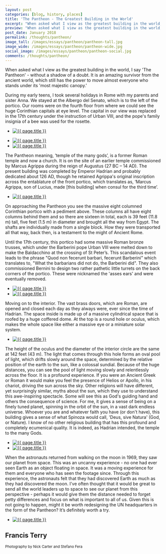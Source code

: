 ```yaml
---
layout: post
categories: [blog, history, places]
title: 'The Pantheon - The Greatest Building in the World'
excerpt: "When asked what I view as the greatest building in the world, I say 'The Pantheon' - without a shadow of a doubt. It is an amazing survivor from the ancient world."
preview: "When asked what I view as the greatest building in the world, I say 'The Pantheon' - without a shadow of a doubt. It is an amazing survivor from the ancient world, which still has the power to move almost everyone who stands under its 'most majestic canopy.'"
post_date: January 2018
permalink: /thoughts/pantheon/
image_tall: /images/essays/pantheon/pantheon-tall.jpg
image_wide: /images/essays/pantheon/pantheon-wide.jpg
social_image: /images/essays/pantheon/pantheon-social.jpg
comments: /thoughts/pantheon/
---
```


<p>
	When asked what I view as the greatest building in the world, I say 'The Pantheon' - without a shadow of a doubt. It is an amazing survivor from the ancient world, which still has the power to move almost everyone who stands under its 'most majestic canopy.'
</p><p>
	During my early teens, I took several holidays in Rome with my parents and sister Anna. We stayed at the Albergo del Senato, which is to the left of the portico. Our rooms were on the fourth floor from where we could see the huge Corinthian capitals at eye level. The capital in our view was replaced in the 17th century under the instruction of Urban VIII, and the pope's family insignia of a bee was used for the rosette.
</p>

<ul class="list">
	<li class="full">
		<a class="fancybox" rel="group" href="/images/essays/pantheon/pantheon-02.jpg">
			<img src="/images/essays/pantheon/pantheon-02.jpg" alt="{{ page.title }}" />
		</a>
	</li>
</ul>
<ul class="list">
	<li class="half">
		<a class="fancybox" rel="group" href="/images/essays/pantheon/pantheon-03.jpg">
			<img src="/images/essays/pantheon/thumbs/pantheon-03.jpg" alt="{{ page.title }}" />
		</a>
	</li>
	<li class="half">
		<a class="fancybox" rel="group" href="/images/essays/pantheon/pantheon-09.jpg">
			<img src="/images/essays/pantheon/thumbs/pantheon-09.jpg" alt="{{ page.title }}" />
		</a>
	</li>
</ul>

<p>
	The Pantheon meaning, ‘temple of the many gods’, is a former Roman temple and now a church. It is on the site of an earlier temple commissioned by Marcus Agrippa during the reign of Augustus (27 BC – 14 AD). The present building was completed by Emperor Hadrian and probably dedicated about 126 AD, though he retained Agrippa's original inscription across the entablature of the front portico, which translates as, ‘Marcus Agrippa, son of Lucius, made [this building] when consul for the third time’.
</p>

<ul class="list">
	<li class="full">
		<a class="fancybox" rel="group" href="/images/essays/pantheon/pantheon-04.jpg">
			<img src="/images/essays/pantheon/pantheon-04.jpg" alt="{{ page.title }}" />
		</a>
	</li>
</ul>

<p>
	On approaching the Pantheon you see the massive eight columned Corinthian portico with a pediment above. These columns all have eight columns behind them and so there are sixteen in total, each is 39 feet (11.8 m) tall, five feet (1.5 m) in diameter and brought all the way from Egypt.  The shafts are individually made from a single block. How they were transported all that way, back then, is a testament to the might of Ancient Rome.
</p><p>
	Until the 17th century, this portico had some massive Roman bronze trusses, which under the Barberini pope Urban VIII were melted down to make the Baldacchino at the crossing of St Peter’s. This scandalous event leads to the phrase "Quod non fecerunt barbari, fecerunt Barberini” which translates to, "What the barbarians did not do, the Barberini did". They also commissioned Bernini to design two rather pathetic little turrets on the back corners of the portico.  These were nicknamed the 'asses ears' and were eventually removed.
</p>

<ul class="list">
	<li class="half">
		<a class="fancybox" rel="group" href="/images/essays/pantheon/pantheon-05.jpg">
			<img src="/images/essays/pantheon/pantheon-05.jpg" alt="{{ page.title }}" />
		</a>
	</li>
	<li class="half">
		<a class="fancybox" rel="group" href="/images/essays/pantheon/pantheon-06.jpg">
			<img src="/images/essays/pantheon/thumbs/pantheon-06.jpg" alt="{{ page.title }}" />
		</a>
	</li>
</ul>

<p>
	Moving on to the interior. The vast brass doors, which are Roman, are opened and closed each day as they always were, ever since the time of Hadrian. The space inside is made up of a massive cylindrical space that is roofed by a huge coffered dome. At the top is a round hole or oculus, which makes the whole space like either a massive eye or a miniature solar system. 
</p>

<ul class="list">
	<li class="full">
		<a class="fancybox" rel="group" href="/images/essays/pantheon/pantheon-01.jpg">
			<img src="/images/essays/pantheon/pantheon-01.jpg" alt="{{ page.title }}" />
		</a>
	</li>
</ul>

<p>
	The height of the oculus and the diameter of the interior circle are the same at 142 feet (43 m). The light that comes through this hole forms an oval pool of light, which drifts slowly around the space, determined by the relative position of the earth to the sun, like a colossal sundial. Because of the huge distances, you can see the pool of light moving slowly and relentlessly across the floor. It is a profound experience. If you were an Ancient Greek or Roman it would make you feel the presence of Helios or Apollo, in his chariot, driving the sun across the sky.  Other religions will have different, yet surprisingly similar, myths about the sun, which they use to understand this awe-inspiring spectacle. Some will see this as God's guiding hand and others the consequence of science. For me, it gives a sense of being on a finely tuned planet, spinning in the orbit of the sun, in a vast dark endless universe. Whoever you are and whatever faith you have (or don't have), this building gives a sense of what Spinoza would call,  'Deus, sive Natura' (God, or Nature). I know of no other religious building that has this profound and completely ecumenical quality. It is indeed, as Hadrian intended, the temple to the many Gods. 
</p>

<ul class="list">
	<li class="half">
		<a class="fancybox" rel="group" href="/images/essays/pantheon/apollo.jpg">
			<img src="/images/essays/pantheon/thumbs/apollo.jpg" alt="{{ page.title }}" />
		</a>
	</li>
	<li class="half">
		<a class="fancybox" rel="group" href="/images/essays/pantheon/pantheon-07.jpg">
			<img src="/images/essays/pantheon/thumbs/pantheon-07.jpg" alt="{{ page.title }}" />
		</a>
	</li>
</ul>

<p>
	When the astronauts returned from walking on the moon in 1969, they saw our planet from space.  This was an uncanny experience - no one had ever seen Earth as an object floating in space. It was a moving experience for them and everyone who has seen the footage since. Through this experience, the astronauts felt that they had discovered Earth as much as they had discovered the moon. I've often thought that it would be great to send all the world leaders up to space to see our planet from this perspective - perhaps it would give them the distance needed to forget petty differences and focus on what is important to all of us. Given this is not going to happen, might it be worth redesigning the UN headquarters in the form of the Pantheon? It’s definitely worth a try.
</p>

<ul class="list">
	<li class="full">
		<a class="fancybox" rel="group" href="/images/essays/pantheon/earth-from-space.jpg">
			<img src="/images/essays/pantheon/earth-from-space.jpg" alt="{{ page.title }}" />
		</a>
	</li>
</ul>

<h2>
	Francis Terry
</h2>

<p><small>Photography by Nick Carter and Stefano Fera</small></p>